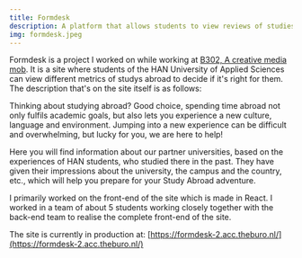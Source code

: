 ```yaml
---
title: Formdesk
description: A platform that allows students to view reviews of studies abroad
img: formdesk.jpeg
---
```


Formdesk is a project I worked on while working at [B302, A creative media mob](https://b302.nl). It is a site where students of the HAN University of Applied Sciences can view different metrics of studys abroad to decide if it's right for them. The description that's on the site itself is as follows:

Thinking about studying abroad? Good choice, spending time abroad not only fulfils academic goals, but also lets you experience a new culture, language and environment. Jumping into a new experience can be difficult and overwhelming, but lucky for you, we are here to help!

Here you will find information about our partner universities, based on the experiences of HAN students, who studied there in the past. They have given their impressions about the university, the campus and the country, etc., which will help you prepare for your Study Abroad adventure.

I primarily worked on the front-end of the site which is made in React. I worked in a team of about 5 students working closely together with the back-end team to realise the complete front-end of the site.

The site is currently in production at: [https://formdesk-2.acc.theburo.nl/](https://formdesk-2.acc.theburo.nl/)
